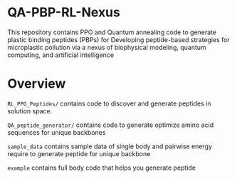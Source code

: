 # QA-PBP-RL-Nexus
This repository contains PPO and Quantum annealing code to generate plastic binding peptides (PBPs) for Developing peptide-based strategies for microplastic pollution via a nexus of biophysical modeling, quantum computing, and artificial intelligence

# Overview
`RL_PPO_Peptides/` contains code to discover and generate peptides in solution space.

`QA_peptide_generator/` contains code to generate optimize amino acid sequences for unique backbones

`sample_data` contains sample data of single body and pairwise energy require to generate peptide for unique backbone

`example`  contains full body code that helps you generate peptide
